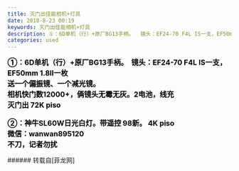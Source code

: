 ```yaml
---
title: 灭门出佳能相机+灯具
date: 2018-8-23 00:19
keywords: 灭门出佳能相机+灯具
description: ①：6D单机（行）+原厂BG13手柄。  镜头：EF24-70 F4L IS一支，EF50mm 1.8II一枚送一个偏振镜、一个减光镜。相机快门数12000+，俩镜头无霉无灰。2电池，线充灭门出 72K piso②：神牛SL60W日光白灯。带遥控 98新。 4K piso微信：wanwan895120不刀，记者勿扰
categories: used
---
```

<td class="t_f" id="postmessage_1677302">

<font size="3"><font color="#000000"><strong>①：6D单机（行）+原厂BG13手柄。  镜头：EF24-70 F4L IS一支，EF50mm 1.8II一枚<br/>
</strong></font></font><font size="3"><font color="#000000"><strong>送一个偏振镜、一个减光镜。</strong></font></font><br/>
<font size="3"><font color="#000000"><strong>相机快门数12000+，俩镜头无霉无灰。2电池，线充</strong></font></font><br/>
<font size="3"><font color="#000000"><strong>灭门出 72K piso</strong></font></font><br/>
<br/>
<font size="3"><font color="#000000"><strong>②：神牛SL60W日光白灯。带遥控 98新。 4K piso</strong></font></font><br/>
<font size="3"><font color="#000000"><strong>微信：wanwan895120</strong></font></font><br/>
<font size="3"><font color="#000000"><strong>不刀，记者勿扰</strong></font></font><br/>
</td>
###### 转载自[菲龙网]